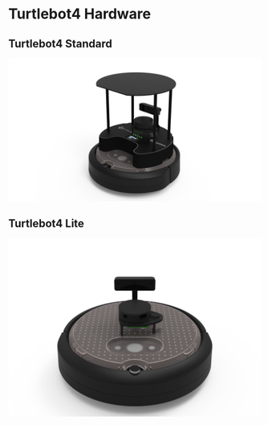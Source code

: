 # Turtlebot4 Hardware


## Turtlebot4 Standard

![turtlebot4_standard](media/standard_render.png)

## Turtlebot4 Lite

![turtlebot4_lite](media/lite_render.png)
